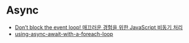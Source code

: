 # Async

* [Don’t block the event loop! 매끄러운 경험을 위한 JavaScript 비동기 처리](https://engineering.linecorp.com/ko/blog/dont-block-the-event-loop/)
* [using-async-await-with-a-foreach-loop](https://stackoverflow.com/questions/37576685/using-async-await-with-a-foreach-loop)

